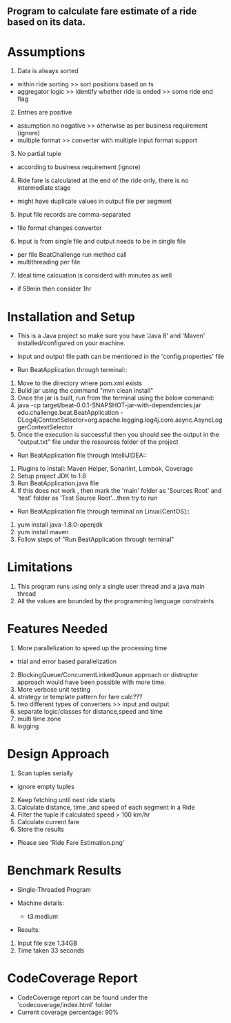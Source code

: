 ## Program to calculate fare estimate of a ride based on its data.

# Assumptions
1. Data is always sorted
 - within ride sorting >> sort positions based on ts
 - aggregator logic >> identify whether ride is ended >> some ride end flag
2. Entries are positive
 - assumption no negative >> otherwise as per business requirement (ignore)
 - multiple format >> converter with multiple input format support
3. No partial tuple
 - according to business requirement (ignore)
4. Ride fare is calculated at the end of the ride only, there is no intermediate stage
 - might have duplicate values in output file per segment
5. Input file records are comma-separated
 - file format changes converter
6. Input is from single file and output needs to be in single file
 - per file BeatChallenge run method call
 - multithreading per file
7. Ideal time calcuation is considerd with minutes as well
 - if 59min then consider 1hr

# Installation and Setup
- This is a Java project so make sure you have 'Java 8' and 'Maven' installed/configured on your machine.
- Input and output file path can be mentioned in the 'config.properties' file

- Run BeatApplication through terminal::
1. Move to the directory where pom.xml exists
2. Build jar using the command "mvn clean install"
3. Once the jar is built, run from the terminal using the below command:
4. java -cp target/beat-0.0.1-SNAPSHOT-jar-with-dependencies.jar edu.challenge.beat.BeatApplication -DLog4jContextSelector=org.apache.logging.log4j.core.async.AsyncLoggerContextSelector
5. Once the execution is successful then you should see the output in the "output.txt" file under the resources folder of the project


- Run BeatApplication file through IntelliJIDEA::
1. Plugins to Install: Maven Helper, Sonarlint, Lombok, Coverage
2. Setup project JDK to 1.8
3. Run BeatApplication.java file
4. If this does not work , then mark the 'main' folder as 'Sources Root' and 'test' folder as 'Test Source Root'...then try to run


- Run BeatApplication file through terminal on Linux(CentOS)::
1. yum install java-1.8.0-openjdk
2. yum install maven
3. Follow steps of "Run BeatApplication through terminal"


# Limitations
1. This program runs using only a single user thread and a java main thread
2. All the values are bounded by the programming language constraints


# Features Needed
1. More parallelization to speed up the processing time
 - trial and error based parallelization
2. BlockingQueue/ConcurrentLinkedQueue approach or distruptor approach would have been possible with more time.
3. More verbose unit testing
4. strategy or template pattern for fare calc???
5. two different types of converters >> input and output
6. separate logic/classes for distance,speed and time 
7. multi time zone
8. logging

# Design Approach
1. Scan tuples serially
  - ignore empty tuples
2. Keep fetching until next ride starts
3. Calculate distance, time ,and speed of each segment in a Ride
4. Filter the tuple if calculated speed > 100 km/hr
5. Calculate current fare
6. Store the results
- Please see 'Ride Fare Estimation.png'


# Benchmark Results
- Single-Threaded Program
- Machine details:
  - t3.medium

- Results:
 1) Input file size 1.34GB
 2) Time taken 33 seconds


# CodeCoverage Report
- CodeCoverage report can be found under the 'codecoverage/index.html' folder
- Current coverage percentage: 90%



